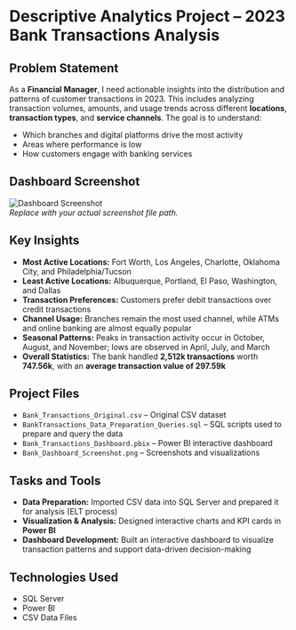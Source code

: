 # Descriptive Analytics Project – 2023 Bank Transactions Analysis

## Problem Statement
As a **Financial Manager**, I need actionable insights into the distribution and patterns of customer transactions in 2023. This includes analyzing transaction volumes, amounts, and usage trends across different **locations**, **transaction types**, and **service channels**. The goal is to understand:

- Which branches and digital platforms drive the most activity  
- Areas where performance is low  
- How customers engage with banking services  

## Dashboard Screenshot
![Dashboard Screenshot](Bank_Dashboard_Screenshot.png)  
*Replace with your actual screenshot file path.*

## Key Insights
- **Most Active Locations:** Fort Worth, Los Angeles, Charlotte, Oklahoma City, and Philadelphia/Tucson  
- **Least Active Locations:** Albuquerque, Portland, El Paso, Washington, and Dallas  
- **Transaction Preferences:** Customers prefer debit transactions over credit transactions  
- **Channel Usage:** Branches remain the most used channel, while ATMs and online banking are almost equally popular  
- **Seasonal Patterns:** Peaks in transaction activity occur in October, August, and November; lows are observed in April, July, and March  
- **Overall Statistics:** The bank handled **2,512k transactions** worth **747.56k**, with an **average transaction value of 297.59k**  

## Project Files
- `Bank_Transactions_Original.csv` – Original CSV dataset  
- `BankTransactions_Data_Preparation_Queries.sql` – SQL scripts used to prepare and query the data  
- `Bank_Transactions_Dashboard.pbix` – Power BI interactive dashboard  
- `Bank_Dashboard_Screenshot.png` – Screenshots and visualizations  

## Tasks and Tools
- **Data Preparation:** Imported CSV data into SQL Server and prepared it for analysis (ELT process)  
- **Visualization & Analysis:** Designed interactive charts and KPI cards in **Power BI**  
- **Dashboard Development:** Built an interactive dashboard to visualize transaction patterns and support data-driven decision-making  

## Technologies Used
- SQL Server  
- Power BI  
- CSV Data Files  
